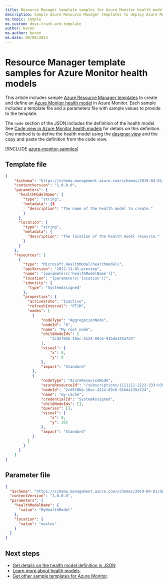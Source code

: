 ```yaml
---
title: Resource Manager template samples for Azure Monitor health models
description: Sample Azure Resource Manager templates to deploy Azure Monitor health model.
ms.topic: sample
ms.custom: devx-track-arm-template
author: bwren
ms.author: bwren
ms.date: 08/08/2023
---
```


# Resource Manager template samples for Azure Monitor health models

This article includes sample [Azure Resource Manager templates](../../azure-resource-manager/templates/syntax.md) to create and define an [Azure Monitor health model](./overview.md) in Azure Monitor. Each sample includes a template file and a parameters file with sample values to provide to the template.

The `node` section of the JSON includes the definition of the health model. See [Code view in Azure Monitor health models](./create-model.md#designer-view) for details on this definition. One method is to define the health model using the [designer view](./designer-view.md) and the copy and paste the definition from the code view.

[!INCLUDE [azure-monitor-samples](../../../includes/azure-monitor-resource-manager-samples.md)]

## Template file

```json
{
    "$schema": "https://schema.management.azure.com/schemas/2019-04-01/deploymentTemplate.json#",
    "contentVersion": "1.0.0.0",
    "parameters": {
      "healthModelName": {
        "type": "string",
        "metadata": {3
          "description": "The name of the health model to create."
        }
      },
      "location": {
        "type": "string",
        "metadata": {
          "description": "The location of the health model resource."
        }
      }
    },
    "resources": [
      {
        "type": "Microsoft.HealthModel/healthmodels",
        "apiVersion": "2022-11-01-preview",
        "name": "[parameters('healthModelName')]",
        "location": "[parameters('location')]",
        "identity": {
          "type": "SystemAssigned"
        },
        "properties": {
          "activeState": "Inactive",
          "refreshInterval": "PT1M",
          "nodes": [
            {
                "nodeType": "AggregationNode",
                "nodeId": "0",
                "name": "My root node",
                "childNodeIds": [
                    "2cd5f0bb-10ac-4124-89c6-91bde135a724"
                ],
                "visual": {
                    "x": 0,
                    "y": 0
                },
                "impact": "Standard"
            },
            {
                "nodeType": "AzureResourceNode",
                "azureResourceId": "/subscriptions/1111111-2222-333-b352-828cbd55d6f4/resourceGroups/my-rg/providers/Microsoft.Cache/Redis/my-cache",
                "nodeId": "2cd5f0bb-10ac-4124-89c6-91bde135a724",
                "name": "my-cache",
                "credentialId": "SystemAssigned",
                "childNodeIds": [],
                "queries": [],
                "visual": {
                    "x": 0,
                    "y": 165
                },
                "impact": "Standard"
            }
          ]
        }
      }
    ]
}
```

## Parameter file

```json
{
  "$schema": "https://schema.management.azure.com/schemas/2019-04-01/deploymentParameters.json#",
  "contentVersion": "1.0.0.0",
  "parameters": {
    "healthModelName": {
      "value": "MyHealthModel"
    },
    "location": {
      "value": "eastus"
    }
  }
}
```

## Next steps

- [Get details on the health model definition in JSON](./code-view.md)
- [Learn more about health models](./overview.md).
- [Get other sample templates for Azure Monitor](../resource-manager-samples.md).
